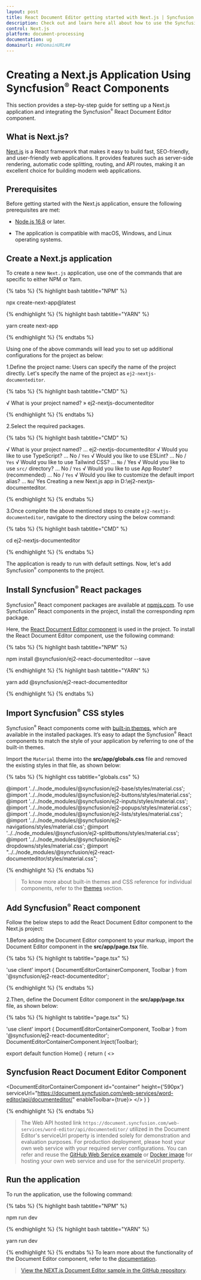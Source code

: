 ```yaml
---
layout: post
title: React Document Editor getting started with Next.js | Syncfusion
description: Check out and learn here all about how to use the Syncfusion React UI components in the Next.js project.
control: Next.js
platform: document-processing
documentation: ug
domainurl: ##DomainURL##
---
```



# Creating a Next.js Application Using Syncfusion<sup style="font-size:70%">&reg;</sup> React Components 

This section provides a step-by-step guide for setting up a Next.js application and integrating the Syncfusion<sup style="font-size:70%">&reg;</sup> React Document Editor component.

## What is Next.js?

[Next.js](https://nextjs.org/) is a React framework that makes it easy to build fast, SEO-friendly, and user-friendly web applications. It provides features such as server-side rendering, automatic code splitting, routing, and API routes, making it an excellent choice for building modern web applications.

## Prerequisites

Before getting started with the Next.js application, ensure the following prerequisites are met:

* [Node.js 16.8](https://nodejs.org/en) or later.

* The application is compatible with macOS, Windows, and Linux operating systems.

## Create a Next.js application

To create a new `Next.js` application, use one of the commands that are specific to either NPM or Yarn.

{% tabs %}
{% highlight bash tabtitle="NPM" %}

npx create-next-app@latest

{% endhighlight %}
{% highlight bash tabtitle="YARN" %}

yarn create next-app

{% endhighlight %}
{% endtabs %}

Using one of the above commands will lead you to set up additional configurations for the project as below:

1.Define the project name: Users can specify the name of the project directly. Let's specify the name of the project as `ej2-nextjs-documenteditor`.

{% tabs %}
{% highlight bash tabtitle="CMD" %}

√ What is your project named? » ej2-nextjs-documenteditor

{% endhighlight %}
{% endtabs %}

2.Select the required packages.

{% tabs %}
{% highlight bash tabtitle="CMD" %}

√ What is your project named? ... ej2-nextjs-documenteditor
√ Would you like to use TypeScript? ... No / `Yes`
√ Would you like to use ESLint? ... No / `Yes`
√ Would you like to use Tailwind CSS? ... `No` / Yes
√ Would you like to use `src/` directory? ... No / `Yes`
√ Would you like to use App Router? (recommended) ... No / `Yes`
√ Would you like to customize the default import alias? ... `No`/ Yes
Creating a new Next.js app in D:\ej2-nextjs-documenteditor.

{% endhighlight %}
{% endtabs %}

3.Once complete the above mentioned steps to create `ej2-nextjs-documenteditor`, navigate to the directory using the below command:

{% tabs %}
{% highlight bash tabtitle="CMD" %}

cd ej2-nextjs-documenteditor

{% endhighlight %}
{% endtabs %}

The application is ready to run with default settings. Now, let's add Syncfusion<sup style="font-size:70%">&reg;</sup> components to the project.

## Install Syncfusion<sup style="font-size:70%">&reg;</sup> React packages

Syncfusion<sup style="font-size:70%">&reg;</sup> React component packages are available at [npmjs.com](https://www.npmjs.com/search?q=ej2-react). To use Syncfusion<sup style="font-size:70%">&reg;</sup> React components in the project, install the corresponding npm package.

Here, the [React Document Editor component](https://www.syncfusion.com/react-components/react-word-processor) is used in the project. To install the React Document Editor component, use the following command:

{% tabs %}
{% highlight bash tabtitle="NPM" %}

npm install @syncfusion/ej2-react-documenteditor --save

{% endhighlight %}
{% highlight bash tabtitle="YARN" %}

yarn add @syncfusion/ej2-react-documenteditor

{% endhighlight %}
{% endtabs %}

## Import Syncfusion<sup style="font-size:70%">&reg;</sup> CSS styles

Syncfusion<sup style="font-size:70%">&reg;</sup> React components come with [built-in themes](https://ej2.syncfusion.com/react/documentation/appearance/theme/), which are available in the installed packages. It’s easy to adapt the Syncfusion<sup style="font-size:70%">&reg;</sup> React components to match the style of your application by referring to one of the built-in themes.

Import the `Material` theme into the **src/app/globals.css** file and removed the existing styles in that file, as shown below:

{% tabs %}
{% highlight css tabtitle="globals.css" %}

@import '../../node_modules/@syncfusion/ej2-base/styles/material.css';
@import '../../node_modules/@syncfusion/ej2-buttons/styles/material.css';
@import '../../node_modules/@syncfusion/ej2-inputs/styles/material.css';
@import '../../node_modules/@syncfusion/ej2-popups/styles/material.css';
@import '../../node_modules/@syncfusion/ej2-lists/styles/material.css';
@import '../../node_modules/@syncfusion/ej2-navigations/styles/material.css';
@import '../../node_modules/@syncfusion/ej2-splitbuttons/styles/material.css';
@import '../../node_modules/@syncfusion/ej2-dropdowns/styles/material.css';
@import "../../node_modules/@syncfusion/ej2-react-documenteditor/styles/material.css";

{% endhighlight %}
{% endtabs %}

> To know more about built-in themes and CSS reference for individual components, refer to the [themes](https://ej2.syncfusion.com/react/documentation/appearance/theme/) section.

## Add Syncfusion<sup style="font-size:70%">&reg;</sup> React component

Follow the below steps to add the React Document Editor component to the Next.js project:

1.Before adding the Document Editor component to your markup, import the Document Editor component in the **src/app/page.tsx** file.

{% tabs %}
{% highlight ts tabtitle="page.tsx" %}

'use client'
import { DocumentEditorContainerComponent, Toolbar } from '@syncfusion/ej2-react-documenteditor';

{% endhighlight %}
{% endtabs %}

2.Then, define the Document Editor component in the **src/app/page.tsx** file, as shown below:

{% tabs %}
{% highlight ts tabtitle="page.tsx" %}

'use client'
import { DocumentEditorContainerComponent, Toolbar } from '@syncfusion/ej2-react-documenteditor';
DocumentEditorContainerComponent.Inject(Toolbar);

export default function Home() {
  return (
    <>
      <h2>Syncfusion React Document Editor Component</h2>
      <DocumentEditorContainerComponent id="container" height={'590px'} serviceUrl="https://document.syncfusion.com/web-services/word-editor/api/documenteditor/" enableToolbar={true}>
      </DocumentEditorContainerComponent>
    </>
  )
}

{% endhighlight %}
{% endtabs %}

> The Web API hosted link `https://document.syncfusion.com/web-services/word-editor/api/documenteditor/` utilized in the Document Editor's serviceUrl property is intended solely for demonstration and evaluation purposes. For production deployment, please host your own web service with your required server configurations. You can refer and reuse the [GitHub Web Service example](https://github.com/SyncfusionExamples/EJ2-DocumentEditor-WebServices) or [Docker image](https://hub.docker.com/r/syncfusion/word-processor-server) for hosting your own web service and use for the serviceUrl property.

## Run the application

To run the application, use the following command:

{% tabs %}
{% highlight bash tabtitle="NPM" %}

npm run dev

{% endhighlight %}
{% highlight bash tabtitle="YARN" %}

yarn run dev

{% endhighlight %}
{% endtabs %}
To learn more about the functionality of the Document Editor component, refer to the [documentation](./feature-module.md).

> [View the NEXT.js Document Editor sample in the GitHub repository](https://github.com/SyncfusionExamples/ej2-nextjs-documenteditor).
